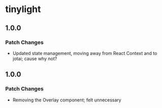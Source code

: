 # tinylight

## 1.0.0

### Patch Changes

- Updated state management, moving away from React Context and to jotai; cause why not?

## 1.0.0

### Patch Changes

- Removing the Overlay component; felt unnecessary
